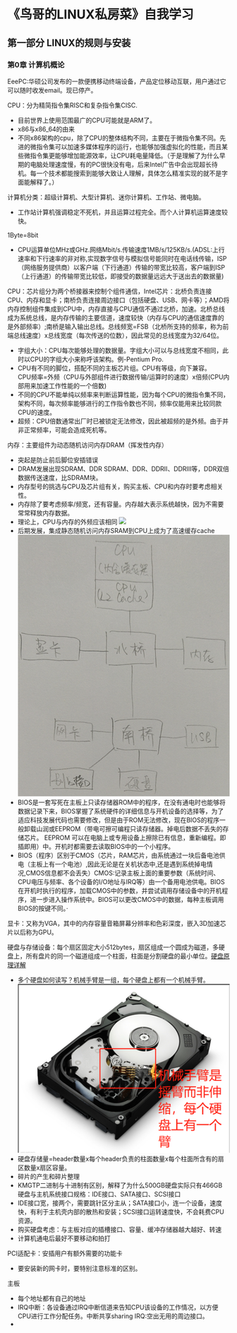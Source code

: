 # 《鸟哥的LINUX私房菜》自我学习

## 第一部分 LINUX的规则与安装

### 第0章 计算机概论

 EeePC:华硕公司发布的一款便携移动终端设备，产品定位移动互联，用户通过它可以随时收发email。现已停产。

CPU：分为精简指令集RISC和复杂指令集CISC.
* 目前世界上使用范围最广的CPU可能就是ARM了。
* x86与x86_64的由来
* 不同x86架构的cpu，除了CPU的整体结构不同，主要在于微指令集不同。先进的微指令集可以加速多媒体程序的运行，也能够加强虚拟化的性能，而且某些微指令集更能够增加能源效率，让CPU耗电量降低。（于是理解了为什么早期的电脑处理速度慢，有的PC很快没有电，后来Intel广告中会出现超长待机。每一个技术都能搜索到能够大致让人理解，具体怎么精准实现的就不是字面能解释了。）

计算机分类：超级计算机、大型计算机、迷你计算机、工作站、微电脑。
* 工作站计算机强调稳定不死机，并且运算过程完全。而个人计算机运算速度较快。

1Byte=8bit
* CPU运算单位MHz或GHz.网络Mbit/s.传输速度1MB/s/125KB/s.(ADSL:上行速率和下行速率的非对称,实现数字信号与模拟信号能同时在电话线传输，ISP（网络服务提供商）以客户端（下行通道）传输的带宽比较高，客户端到ISP（上行通道）的传输带宽比较低，即接受的数据量远远大于送出去的数据量)

CPU：芯片组分为两个桥接器来控制个组件通信，Intel芯片：北桥负责连接CPU、内存和显卡；南桥负责连接周边接口（包括硬盘、USB、网卡等）；AMD将内存控制组件集成到CPU中，内存直接与CPU通信不通过北桥，加速。北桥总线成为系统总线，是内存传输的主要信道，速度较快（内存与CPU的通信速度靠的是外部频率）;南桥是输入输出总线。总线频宽=FSB（北桥所支持的频率，称为前端总线速度）x总线宽度（每次传送的位数），因此常见的总线宽度为32/64位。
* 字组大小：CPU每次能够处理的数据量。字组大小可以与总线宽度不相同，此时以CPU的字组大小来称呼该架构。例-Pentium Pro.
* CPU有不同的脚位，搭配不同的主板芯片组。CPU有等级，向下兼容。  
CPU频率=外频（CPU与外部组件进行数据传输/运算时的速度）x倍频(CPU内部用来加速工作性能的一个倍数)
* 不同的CPU不能单纯以频率来判断运算性能，因为每个CPU的微指令集不同，架构不同，每次频率能够进行的工作指令数也不同，频率仅能用来比较同款CPU的速度。
* 超频：CPU倍数通常出厂时已被锁定无法修改，因此被超频的是外频。由于并非正常频率，可能会造成死机等。

内存：主要组件为动态随机访问内存DRAM（挥发性内存）
* 突起是防止前后脚位安插错误
* DRAM发展出现SDRAM、DDR SDRAM、DDR、DDRII、DDRIII等，DDR双倍数据传送速度，比SDRAM块。
* 内存型号的挑选与CPU及芯片组有关，购买主板、CPU和内存时要考虑相关性。
* 内存除了要考虑频率/频宽，还有容量。内存越大表示系统越快，因为不需要常常释放内存数据。
* 理论上，CPU与内存的外频应该相同
![](images/memory.png)
* 后期发展，集成静态随机访问内存SRAM到CPU上成为了高速缓存cache
![](images/CPU-structure.jpg)
* BIOS是一套写死在主板上只读存储器ROM中的程序，在没有通电时也能够将数据记录下来，BIOS掌握了系统硬件的详细信息与开机设备的选择等，为了适应科技发展代码也需要修改，但是由于ROM无法修改，现在BIOS的程序一般卸载山润或EEPROM（带电可擦可编程只读存储器。掉电后数据不丢失的存储芯片。 EEPROM 可以在电脑上或专用设备上擦除已有信息，重新编程。即插即用）中。开机时都需要去读取BIOS中的一个小程序。
* BIOS（程序）区别于CMOS（芯片，RAM芯片，由系统通过一块后备电池供电（主板上有一个电池）,因此无论是在关机状态中,还是遇到系统掉电情况,CMOS信息都不会丢失）CMOS:记录主板上面的重要参数（系统时间、CPU电压与频率、各个设备的I/O地址与IRQ等）由一个备用电池供电。BIOS在开机时执行的程序，加载CMOS中的参数，并尝试调用存储设备中的开机程序，进一步进入操作系统中。BIOS可以更改CMOS中的数据，每种主板调用BIOS的按键不同。·

显卡：又称为VGA，其中的内存容量音箱屏幕分辨率和色彩深度，嵌入3D加速芯片以后称为GPU。

硬盘与存储设备：每个扇区固定大小512bytes，扇区组成一个圆成为磁道，多硬盘上，所有盘片的同一个磁道组成一个柱面，柱面是分割硬盘的最小单位。[硬盘原理详解](https://blog.csdn.net/hguisu/article/details/7408047)
* 多个硬盘如何读写？机械手臂是一组，每个硬盘上都有一个机械手臂。
![](images/harddisk.png)
* 硬盘存储量=header数量x每个header负责的柱面数量x每个柱面所含有的扇区数量x扇区容量。
* 碎片的产生和碎片整理
* KMGTP二进制与十进制有区别，解释了为什么500GB硬盘实际只有466GB
硬盘与主机系统接口规格：IDE接口、SATA接口、SCSI接口
* IDE接口宽，接两个，需要跳针区分主从；SATA接口小，连一个设备，速度快，有利于主机壳内部的散热和安装；SCSI接口运转速度快，不会耗费CPU资源。
* 购买硬盘考虑：与主板对应的插槽接口、容量、缓冲存储器越大越好、转速
* 计算机通电后最好不要移动和拍打

PCI适配卡：安插用户有额外需要的功能卡
* 要安装新的网卡时，要特别注意标准的区别。

主板
* 每个地址都有自己的地址
* IRQ中断：各设备通过IRQ中断信道来告知CPU该设备的工作情况，以方便CPU进行工作分配任务。中断共享sharing IRQ:空出无用的周边接口。
*

